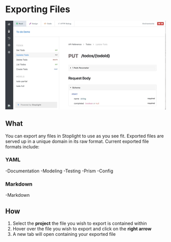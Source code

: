 # Exporting Files 

![Exporting Files](https://github.com/stoplightio/docs/blob/develop/assets/gifs/editor-export-files.gif?raw=true)

## What 

You can export any files in Stoplight to use as you see fit. Exported files are served up in a unique domain in its raw format. Current exported file formats include: 

### YAML
-Documentation 
-Modeling 
-Testing 
-Prism 
-Config

### Markdown  
-Markdown 

## How
1. Select the **project** the file you wish to export is contained within 
2. Hover over the file you wish to export and click on the **right arrow**
3. A new tab will open containing your exported file 
